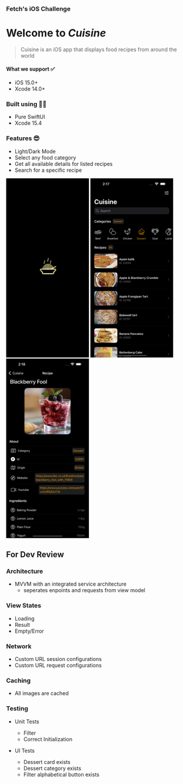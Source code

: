 ### Fetch's iOS Challenge

 # Welcome to *Cuisine*
> Cuisine is an iOS app that displays food recipes from around the world

#### What we support ✅
- iOS 15.0+
- Xcode 14.0+

### Built using 👷🏻
- Pure SwiftUI
- Xcode 15.4

### Features 😎
- Light/Dark Mode
- Select any food category
- Get all available details for listed recipes
- Search for a specific recipe
<p>
<img src="CuisineLaunchLogo.png" width="225" height="487.5">
<img src="Simulator Screenshot - Clone 1 of iPhone 15 Pro Max - 2024-06-08 at 14.17.50.png" width="225" height="487.5">
<img src="Simulator Screenshot - Clone 1 of iPhone 15 Pro Max - 2024-06-08 at 14.18.15.png" width="225" height="487.5">
</p>


## For Dev Review

### Architecture
- MVVM with an integrated service architecture
  - seperates enpoints and requests from view model

### View States
- Loading
- Result
- Empty/Error

### Network
- Custom URL session configurations
- Custom URL request configurations

### Caching
- All images are cached

### Testing
- Unit Tests
  - Filter
  - Correct Initialization
    
- UI Tests
  - Dessert card exists
  - Dessert category exists
  - Filter alphabetical button exists
